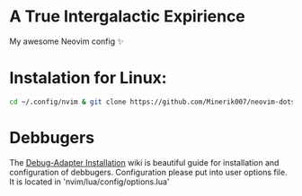 # A True Intergalactic Expirience
My awesome Neovim config ✨

# Instalation for Linux:
```bash
cd ~/.config/nvim & git clone https://github.com/Minerik007/neovim-dots
```

# Debbugers
The [Debug-Adapter Installation](https://github.com/mfussenegger/nvim-dap/wiki/Debug-Adapter-installation) wiki is beautiful guide for installation and configuration of debbugers. Configuration please put into user options file. It is located in 'nvim/lua/config/options.lua'
